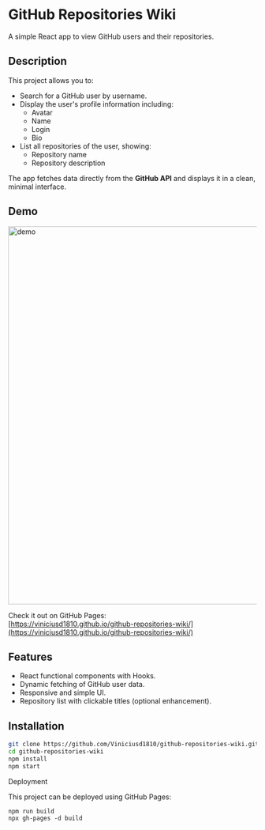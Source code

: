 # GitHub Repositories Wiki

A simple React app to view GitHub users and their repositories.

## Description

This project allows you to:

- Search for a GitHub user by username.
- Display the user's profile information including:
  - Avatar
  - Name
  - Login
  - Bio
- List all repositories of the user, showing:
  - Repository name
  - Repository description

The app fetches data directly from the **GitHub API** and displays it in a clean, minimal interface.

## Demo
<img width="1577" height="765" alt="demo" src="https://github.com/user-attachments/assets/c17bd39e-033b-48c9-848e-c6b21b036c4f" />


Check it out on GitHub Pages:  
[https://viniciusd1810.github.io/github-repositories-wiki/](https://viniciusd1810.github.io/github-repositories-wiki/)

## Features

- React functional components with Hooks.
- Dynamic fetching of GitHub user data.
- Responsive and simple UI.
- Repository list with clickable titles (optional enhancement).

## Installation

```bash
git clone https://github.com/Viniciusd1810/github-repositories-wiki.git
cd github-repositories-wiki
npm install
npm start
```

Deployment

This project can be deployed using GitHub Pages:
```
npm run build
npx gh-pages -d build
